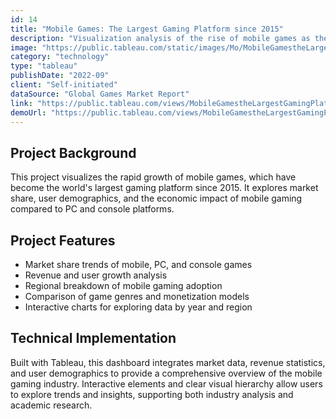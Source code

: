 ```yaml
---
id: 14
title: "Mobile Games: The Largest Gaming Platform since 2015"
description: "Visualization analysis of the rise of mobile games as the dominant gaming platform since 2015"
image: "https://public.tableau.com/static/images/Mo/MobileGamestheLargestGamingPlatformsince2015/1/1_rss.png"
category: "technology"
type: "tableau"
publishDate: "2022-09"
client: "Self-initiated"
dataSource: "Global Games Market Report"
link: "https://public.tableau.com/views/MobileGamestheLargestGamingPlatformsince2015/1"
demoUrl: "https://public.tableau.com/views/MobileGamestheLargestGamingPlatformsince2015/1"
---
```


## Project Background

This project visualizes the rapid growth of mobile games, which have become the world's largest gaming platform since 2015. It explores market share, user demographics, and the economic impact of mobile gaming compared to PC and console platforms.

## Project Features

- Market share trends of mobile, PC, and console games
- Revenue and user growth analysis
- Regional breakdown of mobile gaming adoption
- Comparison of game genres and monetization models
- Interactive charts for exploring data by year and region

## Technical Implementation

Built with Tableau, this dashboard integrates market data, revenue statistics, and user demographics to provide a comprehensive overview of the mobile gaming industry. Interactive elements and clear visual hierarchy allow users to explore trends and insights, supporting both industry analysis and academic research.